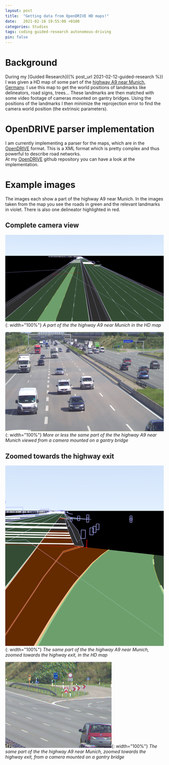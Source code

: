 ```yaml
---
layout: post
title:  "Getting data from OpenDRIVE HD maps!"
date:   2021-02-18 19:55:00 +0100
categories: Studies
tags: coding guided-research autonomous-driving
pin: false
---
```


# Background

During my [Guided Research]({% post_url 2021-02-12-guided-research %}) I was given a HD map of some part of the [highway A9 near Munich, Germany](https://www.google.de/maps/place/A9,+Garching+bei+M%C3%BCnchen/@48.2395578,11.632844,4154m/data=!3m1!1e3!4m5!3m4!1s0x47a11d231dc12da1:0xd702677ee0331ed4!8m2!3d48.2385588!4d11.637908).
I use this map to get the world positions of landmarks like delineators, road signs, trees... These landmarks are then matched with some video footage of cameras mounted on gantry bridges. 
Using the positions of the landmarks I then minimize the reprojection error to find the camera world position (the extrinsic parameters).

# OpenDRIVE parser implementation

I am currently implementing a parser for the maps, which are in the [OpenDRIVE](https://www.asam.net/index.php?eID=dumpFile&t=f&f=3495&token=56b15ffd9dfe23ad8f759523c806fc1f1a90a0e8#_foreword) format. This is a XML format which is pretty complex and thus powerful to describe road networks.  
At my [OpenDRIVE](https://github.com/Brucknem/OpenDRIVE) github repository you can have a look at the implementation.

# Example images

The images each show a part of the highway A9 near Munich. In the images taken from the map you see the roads in green and the relevant landmarks in violet. There is also one delineator highlighted in red.

## Complete camera view

![Map part of the highway A9](/assets/img/_posts/2021-02-16-opendrive-parsing/map_view.png){: width="100%"}
_A part of the the highway A9 near Munich in the HD map_


![Map part of the highway A9](/assets/img/_posts/2021-02-16-opendrive-parsing/camera_view.png){: width="100%"}
_More or less the same part of the the highway A9 near Munich viewed from a camera mounted on a gantry bridge_

## Zoomed towards the highway exit

![Map part of the highway A9](/assets/img/_posts/2021-02-16-opendrive-parsing/map_exit.png){: width="100%"}
_The same part of the the highway A9 near Munich, zoomed towards the highway exit, in the HD map_


![Map part of the highway A9](/assets/img/_posts/2021-02-16-opendrive-parsing/camera_exit.png){: width="100%"}
_The same part of the the highway A9 near Munich, zoomed towards the highway exit, from a camera mounted on a gantry bridge_


